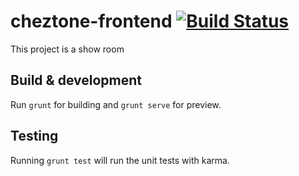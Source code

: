 # cheztone-frontend [![Build Status](https://travis-ci.org/ChezTone/cheztone-frontend.svg?branch=master)](https://travis-ci.org/ChezTone/cheztone-frontend)

This project is a show room

## Build & development

Run `grunt` for building and `grunt serve` for preview.

## Testing

Running `grunt test` will run the unit tests with karma.
